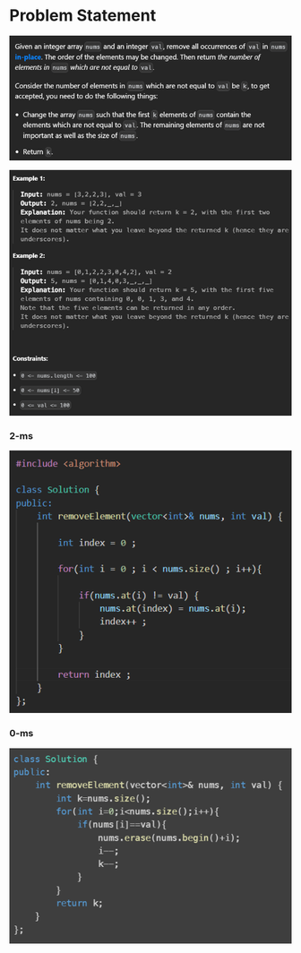# Problem Statement

![Problem-statement](image.png)

![Problem-statement](image-1.png)

### 2-ms
![2-ms](image-2.png)

### 0-ms
![0-ms](image-3.png)
